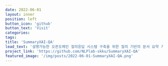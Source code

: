 ```yaml
---
date: 2022-06-01
layout: inner
position: left
button_icon: 'github'
button_text: 'Visit'
categories:
tags:
title: 'SummaryXAI-QA'
lead_text: '설명가능한 오픈도메인 질의응답 시스템 구축을 위한 질의 기반의 문서 요약 기술 연구 및 데이터'
project_link: 'https://github.com/NLPlab-skku/SummaryXAI-QA'
featured_image: '/img/posts/2022-06-01-SummaryXAI-QA.png'
---
```

